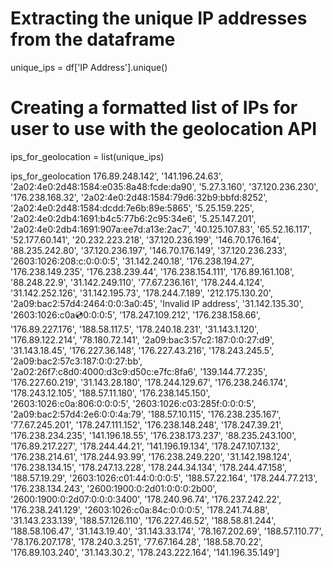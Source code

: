 # Extracting the unique IP addresses from the dataframe
unique_ips = df['IP Address'].unique()

# Creating a formatted list of IPs for user to use with the geolocation API
ips_for_geolocation = list(unique_ips)

ips_for_geolocation
176.89.248.142',
 '141.196.24.63',
 '2a02:4e0:2d48:1584:e035:8a48:fcde:da90',
 '5.27.3.160',
 '37.120.236.230',
 '176.238.168.32',
 '2a02:4e0:2d48:1584:79d6:32b9:bbfd:8252',
 '2a02:4e0:2d48:1584:dcdd:7e6b:89e:5865',
 '5.25.159.225',
 '2a02:4e0:2db4:1691:b4c5:77b6:2c95:34e6',
 '5.25.147.201',
 '2a02:4e0:2db4:1691:907a:ee7d:a13e:2ac7',
 '40.125.107.83',
 '65.52.16.117',
 '52.177.60.141',
 '20.232.223.218',
 '37.120.236.199',
 '146.70.176.164',
 '88.235.242.80',
 '37.120.236.197',
 '146.70.176.149',
 '37.120.236.233',
 '2603:1026:208:c:0:0:0:5',
 '31.142.240.18',
 '176.238.194.27',
 '176.238.149.235',
 '176.238.239.44',
 '176.238.154.111',
 '176.89.161.108',
 '88.248.22.9',
 '31.142.249.110',
 '77.67.236.161',
 '178.244.4.124',
 '31.142.252.126',
 '31.142.195.73',
 '178.244.7.189',
 '212.175.130.20',
 '2a09:bac2:57d4:2464:0:0:3a0:45',
 'Invalid IP address',
 '31.142.135.30',
 '2603:1026:c0a:cd:0:0:0:5',
 '178.247.109.212',
 '176.238.158.66',
 '176.89.227.176',
 '188.58.117.5',
 '178.240.18.231',
 '31.143.1.120',
 '176.89.122.214',
 '78.180.72.141',
 '2a09:bac3:57c2:187:0:0:27:d9',
 '31.143.18.45',
 '176.227.36.148',
 '176.227.43.216',
 '178.243.245.5',
 '2a09:bac2:57c3:187:0:0:27:bb',
 '2a02:26f7:c8d0:4000:d3c9:d50c:e7fc:8fa6',
 '139.144.77.235',
 '176.227.60.219',
 '31.143.28.180',
 '178.244.129.67',
 '176.238.246.174',
 '178.243.12.105',
 '188.57.11.180',
 '176.238.145.150',
 '2603:1026:c0a:806:0:0:0:5',
 '2603:1026:c03:285f:0:0:0:5',
 '2a09:bac2:57d4:2e6:0:0:4a:79',
 '188.57.10.115',
 '176.238.235.167',
 '77.67.245.201',
 '178.247.111.152',
 '176.238.148.248',
 '178.247.39.21',
 '176.238.234.235',
 '141.196.18.55',
 '176.238.173.237',
 '88.235.243.100',
 '176.89.217.227',
 '178.244.44.21',
 '141.196.19.134',
 '178.247.107.132',
 '176.238.214.61',
 '178.244.93.99',
 '176.238.249.220',
 '31.142.198.124',
 '176.238.134.15',
 '178.247.13.228',
 '178.244.34.134',
 '178.244.47.158',
 '188.57.19.29',
 '2603:1026:c01:44:0:0:0:5',
 '188.57.22.164',
 '178.244.77.213',
 '176.238.134.243',
 '2600:1900:0:2d01:0:0:0:2b00',
 '2600:1900:0:2d07:0:0:0:3400',
 '178.240.96.74',
 '176.237.242.22',
 '176.238.241.129',
 '2603:1026:c0a:84c:0:0:0:5',
 '178.241.74.88',
 '31.143.233.139',
 '188.57.126.110',
 '176.227.46.52',
 '188.58.81.244',
 '188.58.106.47',
 '31.143.19.40',
 '31.143.33.174',
 '78.167.202.69',
 '188.57.110.77',
 '78.176.207.178',
 '178.240.3.251',
 '77.67.164.28',
 '188.58.70.22',
 '176.89.103.240',
 '31.143.30.2',
 '178.243.222.164',
 '141.196.35.149']